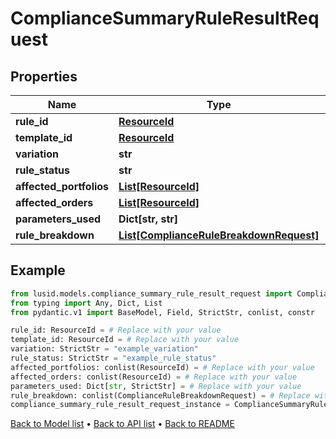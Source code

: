 # ComplianceSummaryRuleResultRequest

## Properties
Name | Type | Description | Notes
------------ | ------------- | ------------- | -------------
**rule_id** | [**ResourceId**](ResourceId.md) |  | 
**template_id** | [**ResourceId**](ResourceId.md) |  | 
**variation** | **str** |  | 
**rule_status** | **str** |  | 
**affected_portfolios** | [**List[ResourceId]**](ResourceId.md) |  | 
**affected_orders** | [**List[ResourceId]**](ResourceId.md) |  | 
**parameters_used** | **Dict[str, str]** |  | 
**rule_breakdown** | [**List[ComplianceRuleBreakdownRequest]**](ComplianceRuleBreakdownRequest.md) |  | 
## Example

```python
from lusid.models.compliance_summary_rule_result_request import ComplianceSummaryRuleResultRequest
from typing import Any, Dict, List
from pydantic.v1 import BaseModel, Field, StrictStr, conlist, constr

rule_id: ResourceId = # Replace with your value
template_id: ResourceId = # Replace with your value
variation: StrictStr = "example_variation"
rule_status: StrictStr = "example_rule_status"
affected_portfolios: conlist(ResourceId) = # Replace with your value
affected_orders: conlist(ResourceId) = # Replace with your value
parameters_used: Dict[str, StrictStr] = # Replace with your value
rule_breakdown: conlist(ComplianceRuleBreakdownRequest) = # Replace with your value
compliance_summary_rule_result_request_instance = ComplianceSummaryRuleResultRequest(rule_id=rule_id, template_id=template_id, variation=variation, rule_status=rule_status, affected_portfolios=affected_portfolios, affected_orders=affected_orders, parameters_used=parameters_used, rule_breakdown=rule_breakdown)

```

[Back to Model list](../README.md#documentation-for-models) &#8226; [Back to API list](../README.md#documentation-for-api-endpoints) &#8226; [Back to README](../README.md)

